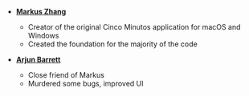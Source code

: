 - **[Markus Zhang](https://github.com/photomz)**

  - Creator of the original Cinco Minutos application for macOS and Windows
  - Created the foundation for the majority of the code

- **[Arjun Barrett](https://github.com/101arrowz)**

  - Close friend of Markus
  - Murdered some bugs, improved UI
